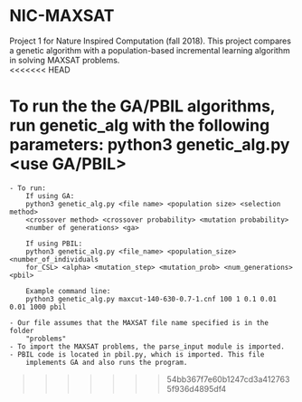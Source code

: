 # NIC-MAXSAT
Project 1 for Nature Inspired Computation (fall 2018).  This project compares a genetic algorithm with a population-based incremental learning algorithm in solving MAXSAT problems.   
<<<<<<< HEAD

To run the the GA/PBIL algorithms, run genetic_alg with the following parameters:
        python3 genetic_alg.py <file name> <population size> <selection method>
        <crossover method> <crossover probability> <mutation probability>
        <number of generations> <use GA/PBIL>
=======
    - To run:
        If using GA:
        python3 genetic_alg.py <file name> <population size> <selection method>
        <crossover method> <crossover probability> <mutation probability>
        <number of generations> <ga>

        If using PBIL:
        python3 genetic_alg.py <file_name> <population_size> <number_of_individuals
        for_CSL> <alpha> <mutation_step> <mutation_prob> <num_generations> <pbil>

        Example command line:
        python3 genetic_alg.py maxcut-140-630-0.7-1.cnf 100 1 0.1 0.01 0.01 1000 pbil

    - Our file assumes that the MAXSAT file name specified is in the folder
        "problems"
    - To import the MAXSAT problems, the parse_input module is imported.
    - PBIL code is located in pbil.py, which is imported. This file
        implements GA and also runs the program.
>>>>>>> 54bb367f7e60b1247cd3a4127635f936d4895df4

